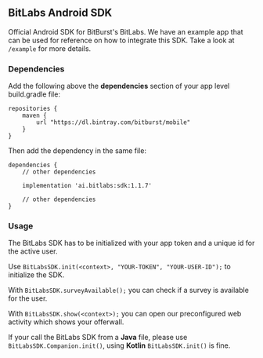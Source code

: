 ## BitLabs Android SDK

Official Android SDK for BitBurst's BitLabs. We have an example app that can be used for
reference on how to integrate this SDK. Take a look at `/example` for more details.

### Dependencies

Add the following above the __dependencies__ section of your app level build.gradle file:
```
repositories {
    maven {
        url "https://dl.bintray.com/bitburst/mobile"
    }
}
```

Then add the dependency in the same file:
```
dependencies {
    // other dependencies

    implementation 'ai.bitlabs:sdk:1.1.7'

    // other dependencies
}
```

### Usage

The BitLabs SDK has to be initialized with your app token and a unique id for the active
user.

Use `BitLabsSDK.init(<context>, "YOUR-TOKEN", "YOUR-USER-ID");` to initialize the SDK.

With `BitLabsSDK.surveyAvailable();` you can check if a survey is available for the user.

With `BitLabsSDK.show(<context>);` you can open our preconfigured web activity which shows
your offerwall.

If your call the BitLabs SDK from a __Java__ file, please use `BitLabsSDK.Companion.init()`, using __Kotlin__ `BitLabsSDK.init()` is fine.
